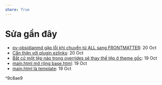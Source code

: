 ```yaml
---
share: True
---
```

# Sửa gần đây
- [py-obsidianmd gặp lỗi khi chuyển từ ALL sang FRONTMATTER](../%F0%9F%93%9C%20L%E1%BA%ADp%20tr%C3%ACnh/Web/Web%20t%C4%A9nh/MkDocs/Obsidian%20Mkdocs%20Publisher/py-obsidianmd%20g%E1%BA%B7p%20l%E1%BB%97i%20khi%20chuy%E1%BB%83n%20t%E1%BB%AB%20ALL%20sang%20FRONTMATTER.md#): 20 Oct
- [Cẩn thận với plugin ezlinks](../%F0%9F%93%9C%20L%E1%BA%ADp%20tr%C3%ACnh/Web/Web%20t%C4%A9nh/MkDocs/Obsidian%20Mkdocs%20Publisher/C%E1%BA%A9n%20th%E1%BA%ADn%20v%E1%BB%9Bi%20plugin%20ezlinks.md#): 20 Oct
- [Bất cứ một tệp nào trong overrides sẽ thay thế tệp ở theme gốc](../%F0%9F%93%9C%20L%E1%BA%ADp%20tr%C3%ACnh/Web/Web%20t%C4%A9nh/MkDocs/B%E1%BA%A5t%20c%E1%BB%A9%20m%E1%BB%99t%20t%E1%BB%87p%20n%C3%A0o%20trong%20overrides%20s%E1%BA%BD%20thay%20th%E1%BA%BF%20t%E1%BB%87p%20%E1%BB%9F%20theme%20g%E1%BB%91c.md#): 19 Oct
- [main.html mở rộng base.html](../%F0%9F%93%9C%20L%E1%BA%ADp%20tr%C3%ACnh/Web/Web%20t%C4%A9nh/MkDocs/main.html%20m%E1%BB%9F%20r%E1%BB%99ng%20base.html.md#): 19 Oct
- [main.html là template](../%F0%9F%93%9C%20L%E1%BA%ADp%20tr%C3%ACnh/Web/Web%20t%C4%A9nh/MkDocs/main.html%20l%C3%A0%20template.md#): 19 Oct


^9c8ae9
